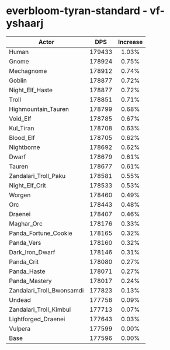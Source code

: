 # everbloom-tyran-standard - vf-yshaarj
| Actor | DPS | Increase |
|---|:---:|:---:|
|Human|179433|1.03%|
|Gnome|178924|0.75%|
|Mechagnome|178912|0.74%|
|Goblin|178877|0.72%|
|Night_Elf_Haste|178877|0.72%|
|Troll|178851|0.71%|
|Highmountain_Tauren|178799|0.68%|
|Void_Elf|178785|0.67%|
|Kul_Tiran|178708|0.63%|
|Blood_Elf|178705|0.62%|
|Nightborne|178692|0.62%|
|Dwarf|178679|0.61%|
|Tauren|178677|0.61%|
|Zandalari_Troll_Paku|178581|0.55%|
|Night_Elf_Crit|178533|0.53%|
|Worgen|178460|0.49%|
|Orc|178443|0.48%|
|Draenei|178407|0.46%|
|Maghar_Orc|178176|0.33%|
|Panda_Fortune_Cookie|178165|0.32%|
|Panda_Vers|178160|0.32%|
|Dark_Iron_Dwarf|178146|0.31%|
|Panda_Crit|178080|0.27%|
|Panda_Haste|178071|0.27%|
|Panda_Mastery|178017|0.24%|
|Zandalari_Troll_Bwonsamdi|177823|0.13%|
|Undead|177758|0.09%|
|Zandalari_Troll_Kimbul|177713|0.07%|
|Lightforged_Draenei|177643|0.03%|
|Vulpera|177599|0.00%|
|Base|177596|0.00%|
